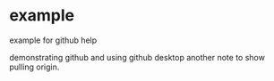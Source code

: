 # example
example for github help

demonstrating github and using github desktop
another note to show pulling origin.
